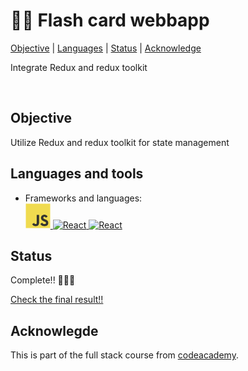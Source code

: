 # 🧑‍🎓 Flash card webbapp<br>
[Objective](#objective_h) | [Languages](#languages_h) | [Status](#status_h) | [Acknowledge](#acknowledge_h) 

<link href="https://languages.abranhe.com/logos.css" rel="stylesheet">

<p>Integrate Redux and redux toolkit</p><br>

<h2>Objective<a name="objective_h"></a></h2>
<p>Utilize Redux and redux toolkit for state management</p>


<h2>Languages and tools<a name="languages_h"></a></h2>
<p></p>
<ul><li> Frameworks and languages:<br>
<a href="https://developer.mozilla.org/en-US/docs/Web/JavaScript" target="_blank"> <img src="https://raw.githubusercontent.com/devicons/devicon/master/icons/javascript/javascript-original.svg" alt="javascript" width="40" height="40"/> </a>
<a href="https://reactjs.org/" target="_blank"> <img src="https://www.pinclipart.com/picdir/middle/537-5374089_react-js-logo-clipart.png" alt="React" width="50" height="40"/> </a>
<a href="https://redux.js.org/" target="_blank"> <img src="https://upload.wikimedia.org/wikipedia/commons/4/49/Redux.png" alt="React" width="50" height="40"/> </a>
</li>
</ul>
<h2>Status <a name="status_h"></a></h2>
<p>Complete!! 🎉🎉🎉</p>
<a href="https://cavs1010.github.io/06_flash_cards/"> Check the final result!! </a>


<br>
<h2>Acknowlegde <a name="acknowledge_h"></a></h2>
<p>This is part of the full stack course from <a href='https://www.codecademy.com/'>codeacademy</a>.</p>
